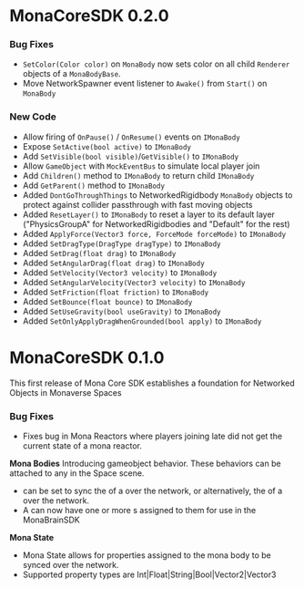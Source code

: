 # MonaCoreSDK 0.2.0

### Bug Fixes
- `SetColor(Color color)` on `MonaBody` now sets color on all child `Renderer` objects of a `MonaBodyBase`.
- Move NetworkSpawner event listener to `Awake()` from `Start()` on `MonaBody`

### New Code
- Allow firing of  `OnPause()` / `OnResume()` events on `IMonaBody`
- Expose `SetActive(bool active)` to `IMonaBody`
- Add `SetVisible(bool visible)`/`GetVisible()` to `IMonaBody`
- Allow `GameObject` with `MockEventBus` to simulate local player join
- Add `Children()` method to `IMonaBody` to return child `IMonaBody`
- Add `GetParent()` method to `IMonaBody`
- Added `DontGoThroughThings` to NetworkedRigidbody `MonaBody` objects to protect against collider passthrough with fast moving objects
- Added `ResetLayer()` to `IMonaBody` to reset a layer to its default layer ("PhysicsGroupA" for NetworkedRigidbodies and "Default" for the rest)
- Added `ApplyForce(Vector3 force, ForceMode forceMode)` to `IMonaBody`
- Added `SetDragType(DragType dragType)` to `IMonaBody`
- Added `SetDrag(float drag)` to `IMonaBody`
- Added `SetAngularDrag(float drag)` to `IMonaBody`
- Added `SetVelocity(Vector3 velocity)` to `IMonaBody`
- Added `SetAngularVelocity(Vector3 velocity)` to `IMonaBody`
- Added `SetFriction(float friction)` to `IMonaBody`
- Added `SetBounce(float bounce)` to `IMonaBody`
- Added `SetUseGravity(bool useGravity)` to `IMonaBody`
- Added `SetOnlyApplyDragWhenGrounded(bool apply)` to `IMonaBody`

# MonaCoreSDK 0.1.0

This first release of Mona Core SDK establishes a foundation for Networked Objects in Monaverse Spaces

### Bug Fixes
- Fixes bug in Mona Reactors where players joining late did not get the current state of a mona reactor.

**Mona Bodies**
Introducing <MonaBody> gameobject behavior.  These behaviors can be attached to any <GameObject> in the Space scene.
- <MonaBody> can be set to sync the <Transform> of a <GameObject> over the network, or alternatively, the <Rigidbody> of a <GameObject> over the network.
- A<MonaBody> can now have one or more <MonaTag>s assigned to them for use in the MonaBrainSDK

**Mona State**
- Mona State allows for properties assigned to the mona body to be synced over the network.
- Supported property types are Int|Float|String|Bool|Vector2|Vector3